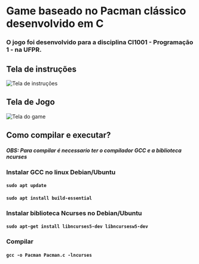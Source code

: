 # Game baseado no Pacman clássico desenvolvido em C

### O jogo foi desenvolvido para a disciplina CI1001 - Programação 1 - na UFPR.

## Tela de instruções
![Tela de instruções](https://uploaddeimagens.com.br/images/003/049/643/original/tela-instrucoes.PNG?1611418735)

## Tela de Jogo
![Tela do game](https://uploaddeimagens.com.br/images/003/049/644/full/tela-game.PNG?1611418786)


## Como compilar e executar?
  
#### _OBS: Para compilar é necessario ter o compilador GCC e a biblioteca ncurses_

### Instalar GCC no linux Debian/Ubuntu
####  `sudo apt update`
####  `sudo apt install build-essential`

### Instalar biblioteca Ncurses no Debian/Ubuntu
####  `sudo apt-get install libncurses5-dev libncursesw5-dev`
  
### Compilar
####  `gcc -o Pacman Pacman.c -lncurses`
